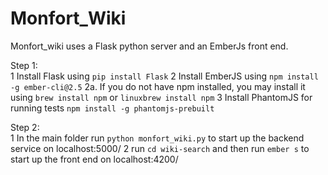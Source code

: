 
# Monfort_Wiki

Monfort_wiki uses a Flask python server and an EmberJs front end.

Step 1:  
	1  Install Flask using `pip install Flask`
	2  Install EmberJS using `npm install -g ember-cli@2.5`
		2a. If you do not have npm installed, you may install it using `brew install npm` or `linuxbrew install npm`
	3  Install PhantomJS for running tests `npm install -g phantomjs-prebuilt`

Step 2:    
	1  In the main folder run `python monfort_wiki.py` to start up the backend service on localhost:5000/
	2  run `cd wiki-search` and then run `ember s` to start up the front end on localhost:4200/


